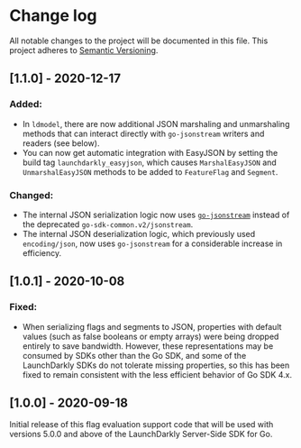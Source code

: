 # Change log

All notable changes to the project will be documented in this file. This project adheres to [Semantic Versioning](http://semver.org).

## [1.1.0] - 2020-12-17
### Added:
- In `ldmodel`, there are now additional JSON marshaling and unmarshaling methods that can interact directly with `go-jsonstream` writers and readers (see below).
- You can now get automatic integration with EasyJSON by setting the build tag `launchdarkly_easyjson`, which causes `MarshalEasyJSON` and `UnmarshalEasyJSON` methods to be added to `FeatureFlag` and `Segment`.

### Changed:
- The internal JSON serialization logic now uses [`go-jsonstream`](https://github.com/launchdarkly/go-jsonstream) instead of the deprecated `go-sdk-common.v2/jsonstream`.
- The internal JSON deserialization logic, which previously used `encoding/json`, now uses `go-jsonstream` for a considerable increase in efficiency.

## [1.0.1] - 2020-10-08
### Fixed:
- When serializing flags and segments to JSON, properties with default values (such as false booleans or empty arrays) were being dropped entirely to save bandwidth. However, these representations may be consumed by SDKs other than the Go SDK, and some of the LaunchDarkly SDKs do not tolerate missing properties, so this has been fixed to remain consistent with the less efficient behavior of Go SDK 4.x.

## [1.0.0] - 2020-09-18
Initial release of this flag evaluation support code that will be used with versions 5.0.0 and above of the LaunchDarkly Server-Side SDK for Go.
